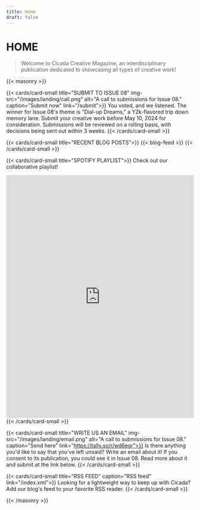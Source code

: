 ```yaml
---
title: Home
draft: false
---
```


# HOME
> Welcome to Cicada Creative Magazine, an interdisciplinary publication dedicated to showcasing all types of creative work!

{{< masonry >}}

{{< cards/card-small title="SUBMIT TO ISSUE 08" img-src="/images/landing/call.png" alt="A call to submissions for Issue 08." caption="Submit now" link="/submit">}}
You voted, and we listened. The winner for Issue 08's theme is "Dial-up Dreams," a Y2k-flavored trip down memory lane. Submit your creative work before May 10, 2024 for consideration. Submissions will be reviewed on a rolling basis, with decisions being sent out within 3 weeks.
{{< /cards/card-small >}}

{{< cards/card-small title="RECENT BLOG POSTS">}}
{{< blog-feed >}}
{{< /cards/card-small >}}

{{< cards/card-small title="SPOTIFY PLAYLIST">}}
Check out our collaborative playlist!
<iframe style="border-radius:0px" src="https://open.spotify.com/embed/playlist/4a8Nhz7K81x9oUc3uOQgIN?utm_source=generator" width="100%" height="650" frameBorder="0" allowfullscreen="" allow="autoplay; clipboard-write; encrypted-media; fullscreen; picture-in-picture" loading="lazy"></iframe>
{{< /cards/card-small >}}

{{< cards/card-small title="WRITE US AN EMAIL" img-src="/images/landing/email.png" alt="A call to submissions for Issue 08." caption="Send here" link="https://tally.so/r/wd6egr">}}
Is there anything you'd like to say that you've left unsaid? Write an email about it! If you consent to its publication, you could see it in Issue 08. Read more about it and submit at the link below.
{{< /cards/card-small >}}

{{< cards/card-small title="RSS FEED" caption="RSS feed" link="/index.xml">}}
Looking for a lightweight way to keep up with Cicada? Add our blog's feed to your favorite RSS reader. <i class="fa-solid fa-square-rss"></i>
{{< /cards/card-small >}}



{{< /masonry >}}